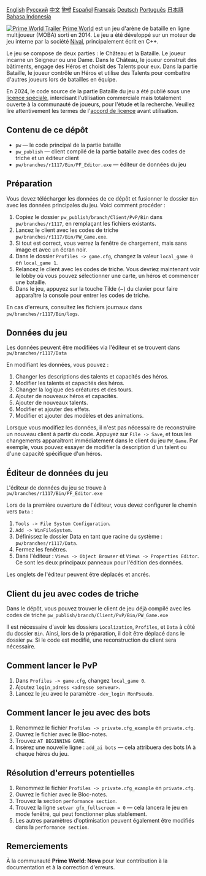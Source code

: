 [English](README.md)        [Русский](README_Russian.md)        [中文](README_Chinese.md)        [हिन्दी](README_Hindi.md)        [Español](README_Spanish.md)        [Français](README_French.md)        [Deutsch](README_German.md)        [Português](README_Portuguese.md)        [日本語](README_Japanese.md)        [Bahasa Indonesia](README_Indonesian.md)

[![Prime World Trailer](PW_trailer.png)](https://youtu.be/Fkd-zva4npI)
[Prime World](https://wikipedia.org/wiki/Prime_World) est un jeu d'arène de bataille en ligne multijoueur (MOBA) sorti en 2014. Le jeu a été développé sur un moteur de jeu interne par la société [Nival](http://nival.com/), principalement écrit en C++.

Le jeu se compose de deux parties : le Château et la Bataille. Le joueur incarne un Seigneur ou une Dame. Dans le Château, le joueur construit des bâtiments, engage des Héros et choisit des Talents pour eux. Dans la partie Bataille, le joueur contrôle un Héros et utilise des Talents pour combattre d'autres joueurs lors de batailles en équipe.

En 2024, le code source de la partie Bataille du jeu a été publié sous une [licence spéciale](LICENSE.md), interdisant l'utilisation commerciale mais totalement ouverte à la communauté de joueurs, pour l'étude et la recherche. Veuillez lire attentivement les termes de l'[accord de licence](LICENSE.md) avant utilisation.

## Contenu de ce dépôt
- `pw` — le code principal de la partie bataille
- `pw_publish` — client compilé de la partie bataille avec des codes de triche et un éditeur client
- `pw/branches/r1117/Bin/PF_Editor.exe` — éditeur de données du jeu

## Préparation
Vous devez télécharger les données de ce dépôt et fusionner le dossier `Bin` avec les données principales du jeu. Voici comment procéder :

1. Copiez le dossier `pw_publish/branch/Client/PvP/Bin` dans `pw/branches/r1117`, en remplaçant les fichiers existants.
2. Lancez le client avec les codes de triche `pw/branches/r1117/Bin/PW_Game.exe`.
3. Si tout est correct, vous verrez la fenêtre de chargement, mais sans image et avec un écran noir.
4. Dans le dossier `Profiles -> game.cfg`, changez la valeur `local_game 0` en `local_game 1`.
5. Relancez le client avec les codes de triche. Vous devriez maintenant voir le lobby où vous pouvez sélectionner une carte, un héros et commencer une bataille.
6. Dans le jeu, appuyez sur la touche Tilde (~) du clavier pour faire apparaître la console pour entrer les codes de triche.

En cas d'erreurs, consultez les fichiers journaux dans `pw/branches/r1117/Bin/logs`.

## Données du jeu
Les données peuvent être modifiées via l'éditeur et se trouvent dans `pw/branches/r1117/Data`

En modifiant les données, vous pouvez :
1. Changer les descriptions des talents et capacités des héros.
2. Modifier les talents et capacités des héros.
3. Changer la logique des créatures et des tours.
4. Ajouter de nouveaux héros et capacités.
5. Ajouter de nouveaux talents.
6. Modifier et ajouter des effets.
7. Modifier et ajouter des modèles et des animations.

Lorsque vous modifiez les données, il n'est pas nécessaire de reconstruire un nouveau client à partir du code. Appuyez sur `File -> Save`, et tous les changements apparaîtront immédiatement dans le client du jeu `PW_Game`. Par exemple, vous pouvez essayer de modifier la description d'un talent ou d'une capacité spécifique d'un héros.

## Éditeur de données du jeu
L'éditeur de données du jeu se trouve à `pw/branches/r1117/Bin/PF_Editor.exe`

Lors de la première ouverture de l'éditeur, vous devez configurer le chemin vers `Data` :
1. `Tools -> File System Configuration`.
2. `Add -> WinFileSystem`.
3. Définissez le dossier Data en tant que racine du système : `pw/branches/r1117/Data`.
4. Fermez les fenêtres.
5. Dans l'éditeur : `Views -> Object Browser` et `Views -> Properties Editor`. Ce sont les deux principaux panneaux pour l'édition des données.

Les onglets de l'éditeur peuvent être déplacés et ancrés.

## Client du jeu avec codes de triche
Dans le dépôt, vous pouvez trouver le client de jeu déjà compilé avec les codes de triche `pw_publish/branch/Client/PvP/Bin/PW_Game.exe`

Il est nécessaire d'avoir les dossiers `Localization`, `Profiles`, et `Data` à côté du dossier `Bin`. Ainsi, lors de la préparation, il doit être déplacé dans le dossier `pw`. Si le code est modifié, une reconstruction du client sera nécessaire.

## Comment lancer le PvP
1. Dans `Profiles -> game.cfg`, changez `local_game 0`.
2. Ajoutez `login_adress <adresse serveur>`.
3. Lancez le jeu avec le paramètre `-dev_login MonPseudo`.

## Comment lancer le jeu avec des bots
1. Renommez le fichier `Profiles -> private.cfg_example` en `private.cfg`.
2. Ouvrez le fichier avec le Bloc-notes.
3. Trouvez `AT BEGINNING GAME`.
4. Insérez une nouvelle ligne : `add_ai bots` — cela attribuera des bots IA à chaque héros du jeu.

## Résolution d'erreurs potentielles
1. Renommez le fichier `Profiles -> private.cfg_example` en `private.cfg`.
2. Ouvrez le fichier avec le Bloc-notes.
3. Trouvez la section `performance section`.
4. Trouvez la ligne `setvar gfx_fullscreen = 0` — cela lancera le jeu en mode fenêtré, qui peut fonctionner plus stablement.
5. Les autres paramètres d'optimisation peuvent également être modifiés dans la `performance section`.

## Remerciements
À la communauté **Prime World: Nova** pour leur contribution à la documentation et à la correction d'erreurs.
